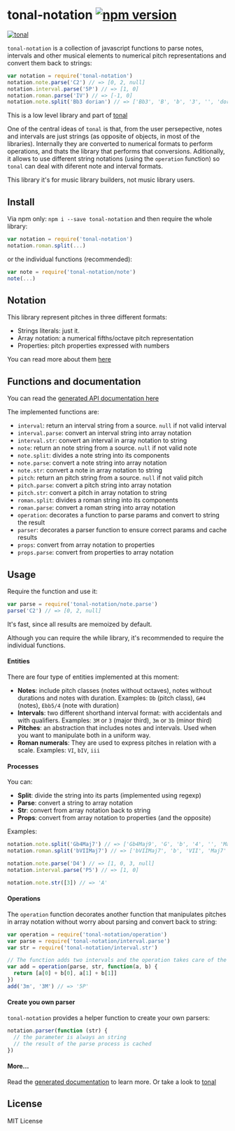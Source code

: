 # tonal-notation [![npm version](https://img.shields.io/npm/v/tonal-notation.svg)](https://www.npmjs.com/package/tonal-notation)

[![tonal](https://img.shields.io/badge/tonal-notation-yellow.svg)](https://www.npmjs.com/package/tonal)

`tonal-notation` is a collection of javascript functions to parse notes, intervals and other musical elements to numerical pitch representations and convert them back to strings:

```js
var notation = require('tonal-notation')
notation.note.parse('C2') // => [0, 2, null]
notation.interval.parse('5P') // => [1, 0]
notation.roman.parse('IV') // => [-1, 0]
notation.note.split('Bb3 dorian') // => ['Bb3', 'B', 'b', '3', '', 'dorian']
```

This is a low level library and part of [tonal](https://www.npmjs.com/package/tonal)

One of the central ideas of `tonal` is that, from the user persepective, notes and intervals are just strings (as opposite of objects, in most of the libraries). Internally they are converted to numerical formats to perform operations, and thats the library that performs that conversions. Aditionally, it allows to use different string notations (using the `operation` function) so `tonal` can deal with diferent note and interval formats.

This library it's for music library builders, not music library users.

## Install

Via npm only: `npm i --save tonal-notation` and then require the whole library:

```js
var notation = require('tonal-notation')
notation.roman.split(...)
```

or the individual functions (recommended):

```js
var note = require('tonal-notation/note')
note(...)
```

## Notation

This library represent pitches in three different formats:

- Strings literals: just it.
- Array notation: a numerical fifths/octave pitch representation
- Properties: pitch properties expressed with numbers

You can read more about them [here](https://github.com/danigb/tonal-notation/blob/master/NOTATION.md)

## Functions and documentation

You can read the [generated API documentation here](https://github.com/danigb/tonal-notation/blob/master/API.md)

The implemented functions are:

- `interval`: return an interval string from a source. `null` if not valid interval
- `interval.parse`: convert an interval string into array notation
- `interval.str`: convert an interval in array notation to string
- `note`: return an note string from a source. `null` if not valid note
- `note.split`: divides a note string into its components
- `note.parse`: convert a note string into array notation
- `note.str`: convert a note in array notation to string
- `pitch`: return an pitch string from a source. `null` if not valid pitch
- `pitch.parse`: convert a pitch string into array notation
- `pitch.str`: convert a pitch in array notation to string
- `roman.split`: divides a roman string into its components
- `roman.parse`: convert a roman string into array notation
- `operation`: decorates a function to parse params and convert to string the result
- `parser`: decorates a parser function to ensure correct params and cache results
- `props`: convert from array notation to properties
- `props.parse`: convert from properties to array notation

## Usage

Require the function and use it:

```js
var parse = require('tonal-notation/note.parse')
parse('C2') // => [0, 2, null]
```

It's fast, since all results are memoized by default.

Although you can require the while library, it's recommended to require the individual functions.

#### Entities

There are four type of entities implemented at this moment:

- __Notes__: include pitch classes (notes without octaves), notes without durations and notes with duration. Examples: `Db` (pitch class), `G#4` (notes), `Ebb5/4` (note with duration)
- __Intervals__: two different shorthand interval format: with accidentals and with qualifiers. Examples: `3M` or `3` (major third), `3m` or `3b` (minor third)
- __Pitches__: an abstraction that includes notes and intervals. Used when you want to manipulate both in a uniform way.
- __Roman numerals__: They are used to express pitches in relation with a scale. Examples: `VI`, `bIV`, `iii`

#### Processes

You can:

- __Split__: divide the string into its parts (implemented using regexp)
- __Parse__: convert a string to array notation
- __Str__: convert from array notation back to string
- __Props__: convert from array notation to properties (and the opposite)

Examples:

```js
notation.note.split('Gb4Maj7') // => ['Gb4Maj9', 'G', 'b', '4', '', 'Maj7']
notation.roman.split('bVIIMaj7') // => ['bVIIMaj7', 'b', 'VII', 'Maj7' ]

notation.note.parse('D4') // => [1, 0, 3, null]
notation.interval.parse('P5') // => [1, 0]

notation.note.str([3]) // => 'A'
```

#### Operations

The `operation` function decorates another function that manipulates pitches in array notation without worry about parsing and convert back to string:

```js
var operation = require('tonal-notation/operation')
var parse = require('tonal-notation/interval.parse')
var str = require('tonal-notation/interval.str')

// The function adds two intervals and the operation takes care of the conversion
var add = operation(parse, str, function(a, b) {
  return [a[0] + b[0], a[1] + b[1]]
})
add('3m', '3M') // => '5P'
```

#### Create you own parser

`tonal-notation` provides a helper function to create your own parsers:

```js
notation.parser(function (str) {
  // the parameter is always an string
  // the result of the parse process is cached
})
```
#### More...

Read the [generated documentation](https://github.com/danigb/tonal-notation/blob/master/API.md) to learn more. Or take a look to [tonal](https://www.npmjs.com/package/tonal)

## License

MIT License
